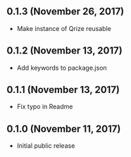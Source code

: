 ## 0.1.3 (November 26, 2017)

- Make instance of Qrize reusable


## 0.1.2 (November 13, 2017)

- Add keywords to package.json


## 0.1.1 (November 13, 2017)

- Fix typo in Readme


## 0.1.0 (November 11, 2017)

- Initial public release
